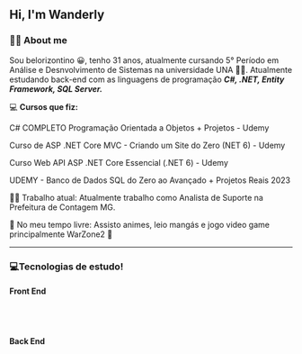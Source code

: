 ## Hi, I'm Wanderly

###  🧑🏽 About me 

Sou belorizontino 😀, tenho 31 anos, atualmente cursando 5° Período em Análise e Desnvolvimento de Sistemas na universidade UNA 👨‍🎓. Atualmente estudando back-end com as linguagens de programação ***C#, .NET, Entity Framework, SQL Server.*** 



💻 **Cursos que fiz:** 

C# COMPLETO Programação Orientada a Objetos + Projetos - Udemy

Curso de ASP .NET Core MVC - Criando um Site do Zero (NET 6) - Udemy

Curso Web API ASP .NET Core Essencial (.NET 6) - Udemy

UDEMY - Banco de Dados SQL do Zero ao Avançado + Projetos Reais 2023


👨‍💼 Trabalho atual: Atualmente trabalho como Analista de Suporte na Prefeitura de Contagem MG.

🌴 No meu tempo livre: Assisto animes, leio mangás e jogo video game principalmente WarZone2 🤣


---
### 💻Tecnologias de estudo!

#### Front End

<div style="display: inline_block"><br/>
<img aling= "center" alt= "" src ="https://img.shields.io/badge/JavaScript-F7DF1E?style=for-the-badge&logo=javascript&logoColor=black" />
<img aling= "center" alt= "" src ="https://img.shields.io/badge/HTML5-E34F26?style=for-the-badge&logo=html5&logoColor=white" />
<img aling= "center" alt= "" src ="https://img.shields.io/badge/CSS3-1572B6?style=for-the-badge&logo=css3&logoColor=white" />
<img aling= "center" alt= "" src ="https://img.shields.io/badge/Bootstrap-563D7C?style=for-the-badge&logo=bootstrap&logoColor=white" />
</div>


#### Back End
<div style="display: inline_block"><br/>
<img aling= "center" alt= "" src ="https://img.shields.io/badge/C%23-239120?style=for-the-badge&logo=c-sharp&logoColor=white" />
<img aling= "center" alt= "" src ="https://img.shields.io/badge/.NET-5C2D91?style=for-the-badge&logo=.net&logoColor=white" />
<img aling= "center" alt= "" src ="https://img.shields.io/badge/MySQL-00000F?style=for-the-badge&logo=mysql&logoColor=white" />
</div>
